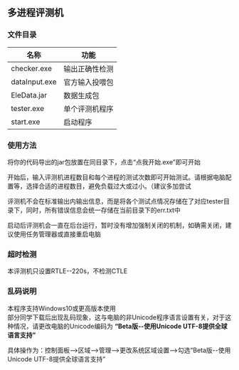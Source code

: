 ## 多进程评测机
### 文件目录
|名称|功能|
|--|--|
|checker.exe|输出正确性检测|
|dataInput.exe|官方输入投喂包|
|EleData.jar|数据生成包|
|tester.exe|单个评测机程序|
|start.exe|启动程序|

### 使用方法
将你的代码导出的jar包放置在同目录下，点击“点我开始.exe”即可开始

开始后，输入评测机进程数目和每个进程的测试次数即可开始测试。请根据电脑配置等，选择合适的进程数目，避免负载过大或过小。（建议多加尝试

评测机不会在标准输出内输出信息，而是将各个测试点情况存储在了对应tester目录下，同时，所有错误信息会统一存储在当前目录下的err.txt中

启动后评测机会一直在后台运行，暂时没有增加强制关闭的机制，如确需关闭，建议使用任务管理器或直接重启电脑

### 超时检测
本评测机只设置RTLE--220s，不检测CTLE

### 乱码说明
本程序支持Windows10或更高版本使用  
部分同学下载后出现乱码现象，这与电脑的非Unicode程序语言设置有关，对于这种情况，请更改电脑的Unicode编码为 **“Beta版--使用Unicode UTF-8提供全球语言支持”**

具体操作为：控制面板-->区域-->管理-->更改系统区域设置-->勾选“Beta版--使用Unicode UTF-8提供全球语言支持”